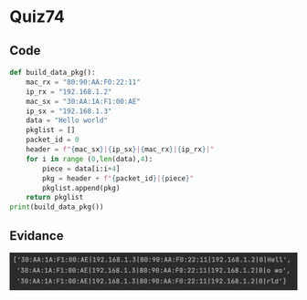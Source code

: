 # Quiz74
## Code
```.py
def build_data_pkg():
    mac_rx = "80:90:AA:F0:22:11"
    ip_rx = "192.168.1.2"
    mac_sx = "30:AA:1A:F1:00:AE"
    ip_sx = "192.168.1.3"
    data = "Hello world"
    pkglist = []
    packet_id = 0
    header = f"{mac_sx}|{ip_sx}|{mac_rx}|{ip_rx}|"
    for i in range (0,len(data),4):
        piece = data[i:i+4]
        pkg = header + f"{packet_id}|{piece}"
        pkglist.append(pkg)
    return pkglist
print(build_data_pkg())
```
## Evidance
![](https://github.com/MeisaChi/Year2/blob/main/photo/quiz74.png)
